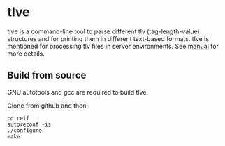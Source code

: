 # tlve
tlve is a command-line tool to parse different tlv (tag-length-value) structures and for printing them in different text-based formats. tlve is mentioned for processing tlv files in server environments.
See [manual](http://htmlpreview.github.io/?https://github.com/TimoSavi/tlve/blob/main/doc/tlve.html) for more details.

## Build from source
GNU autotools and gcc are required to build tlve.

Clone from github and then:

    cd ceif
    autoreconf -is
    ./configure
    make

